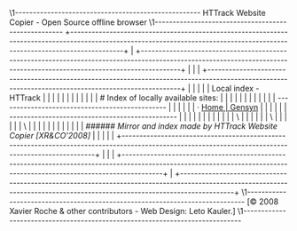  \1----------------------------------------------------
HTTrack Website Copier - Open Source offline browser
 \1----------------------------------------------------
+---------------------------------------------------------------------------------------------------------------------------------------------------------------------------+
| +-----------------------------------------------------------------------------------------------------------------------------------------------------------------------+ |
| | +----------------------------------------------------------------------------------------------------------------------------------------------------+                | |
| | | Local index - HTTrack                                                                                                                              |                | |
| | |                                                                                                                                                    |                | |
| | | # Index of locally available sites:                                                              |                | |
| | |                                                                                                                                                    |                | |
| | |   -----------------------------------------------                                                                                                  |                | |
| | |   · [Home \| Gensyn](docs.gensyn.ai/index.html)                                                                                                    |                | |
| | |   -----------------------------------------------                                                                                                  |                | |
| | |                                                                                                                                                    |                | |
| | | \                                                                                                                                                  |                | |
| | | \                                                                                                                                                  |                | |
| | | \                                                                                                                                                  |                | |
| | |                                                                                                                                                    |                | |
| | | ###### *Mirror and index made by HTTrack Website Copier \[XR&CO'2008\]*  |                | |
| | +----------------------------------------------------------------------------------------------------------------------------------------------------+                | |
| +-----------------------------------------------------------------------------------------------------------------------------------------------------------------------+ |
+---------------------------------------------------------------------------------------------------------------------------------------------------------------------------+
 \1-----------------------------------------------------------------------------
[© 2008 Xavier Roche & other contributors - Web Design: Leto Kauler.]
 \1-----------------------------------------------------------------------------
